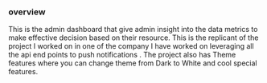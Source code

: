### overview
This is the admin dashboard that give admin insight into the data metrics to make effective decision based on their resource. This  is the replicant of the project I worked on in one of the company I have worked on leveraging all the api end points to push notifications . The project also has Theme features where  you can change theme from Dark to White and cool special features.